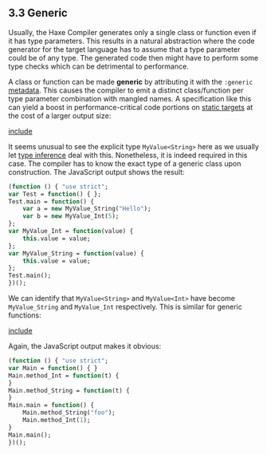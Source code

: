 ## 3.3 Generic

Usually, the Haxe Compiler generates only a single class or function even if it has type parameters. This results in a natural abstraction where the code generator for the target language has to assume that a type parameter could be of any type. The generated code then might have to perform some type checks which can be detrimental to performance.

A class or function can be made **generic** by attributing it with the `:generic` [metadata](lf-metadata.md). This causes the compiler to emit a distinct class/function per type parameter combination with mangled names. A specification like this can yield a boost in performance-critical code portions on [static targets](dictionary.md#define-static-target) at the cost of a larger output size:

[include](assets/GenericClass.hx)

It seems unusual to see the explicit type `MyValue<String>` here as we usually let [type inference](type-system-type-inference.md) deal with this. Nonetheless, it is indeed required in this case. The compiler has to know the exact type of a generic class upon construction. The JavaScript output shows the result:

```haxe
(function () { "use strict";
var Test = function() { };
Test.main = function() {
	var a = new MyValue_String("Hello");
	var b = new MyValue_Int(5);
};
var MyValue_Int = function(value) {
	this.value = value;
};
var MyValue_String = function(value) {
	this.value = value;
};
Test.main();
})();
```

We can identify that `MyValue<String>` and `MyValue<Int>` have become `MyValue_String` and `MyValue_Int` respectively. This is similar for generic functions:

[include](assets/GenericFunction.hx)

Again, the JavaScript output makes it obvious:

```haxe
(function () { "use strict";
var Main = function() { }
Main.method_Int = function(t) {
}
Main.method_String = function(t) {
}
Main.main = function() {
	Main.method_String("foo");
	Main.method_Int(1);
}
Main.main();
})();
```
